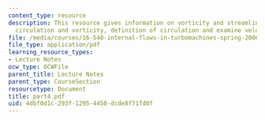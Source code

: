 ```yaml
---
content_type: resource
description: This resource gives information on vorticity and streamline curvature,
  circulation and vorticity, definition of circulation and examine velocity gradient.
file: /media/courses/16-540-internal-flows-in-turbomachines-spring-2006/4dbf0d1c293f12954450dcde8f71fd0f_part4.pdf
file_type: application/pdf
learning_resource_types:
- Lecture Notes
ocw_type: OCWFile
parent_title: Lecture Notes
parent_type: CourseSection
resourcetype: Document
title: part4.pdf
uid: 4dbf0d1c-293f-1295-4450-dcde8f71fd0f
---
```

